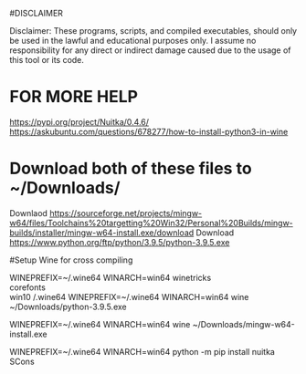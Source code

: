 #DISCLAIMER

Disclaimer: These programs, scripts, and compiled executables, should only be used in the lawful and educational purposes only. I assume no responsibility for any direct or indirect damage caused due to the usage of this tool or its code.


# FOR MORE HELP

https://pypi.org/project/Nuitka/0.4.6/
https://askubuntu.com/questions/678277/how-to-install-python3-in-wine


# Download both of these files to ~/Downloads/

Downlaod https://sourceforge.net/projects/mingw-w64/files/Toolchains%20targetting%20Win32/Personal%20Builds/mingw-builds/installer/mingw-w64-install.exe/download
Download https://www.python.org/ftp/python/3.9.5/python-3.9.5.exe


#Setup Wine for cross compiling

WINEPREFIX=~/.wine64 WINARCH=win64 winetricks \
    corefonts \
    win10
    /.wine64
WINEPREFIX=~/.wine64 WINARCH=win64 wine ~/Downloads/python-3.9.5.exe 

WINEPREFIX=~/.wine64 WINARCH=win64 wine ~/Downloads/mingw-w64-install.exe

WINEPREFIX=~/.wine64 WINARCH=win64 python -m pip install nuitka SCons
